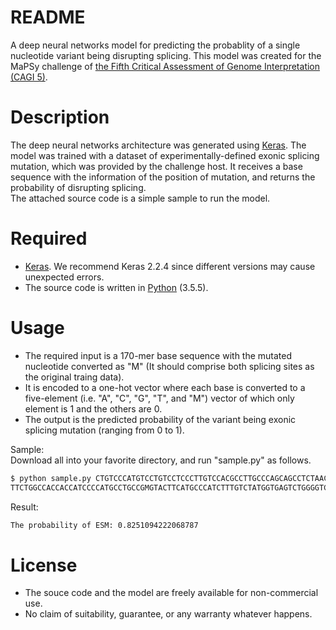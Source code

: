 README
===
A deep neural networks model for predicting the probablity of a single nucleotide variant being disrupting splicing. This model was created for the MaPSy challenge of [the Fifth Critical Assessment of Genome Interpretation (CAGI 5)](https://genomeinterpretation.org/).


Description
===
The deep neural networks architecture was generated using [Keras](https://keras.io/). The model was trained with a dataset of experimentally-defined exonic splicing mutation, which was provided by the challenge host. It receives a base sequence with the information of the position of mutation, and returns the probability of disrupting splicing.   
The attached source code is a simple sample to run the model.

Required
===
* [Keras](https://keras.io/). We recommend Keras 2.2.4 since different versions may cause unexpected errors.
* The source code is written in [Python](https://www.python.org/) (3.5.5).

Usage
===
* The required input is a 170-mer base sequence with the mutated nucleotide converted as "M" (It should comprise both splicing sites as the original traing data).   
* It is encoded to a one-hot vector where each base is converted to a five-element (i.e. "A", "C", "G", "T", and "M") vector of which only element is 1 and the others are 0.  
* The output is the predicted probability of the variant being exonic splicing mutation (ranging from 0 to 1).

Sample:  
Download all into your favorite directory, and run "sample.py" as follows.
```bash
$ python sample.py CTGTCCCATGTCCTGTCCTCCCTTGTCCACGCCTTGCCCAGCAGCCTCTAACCTCTGCCCTGGGCTCCCCACTCCCACAGTTCTGGATGCTGA
TTCTGGCCACCACCATCCCCATGCCTGCCGMGTACTTCATGCCCATCTTTGTCTATGGTGAGTCTGGGGTCCTGAGG
```
Result:
```bash
The probability of ESM: 0.8251094222068787
```

License
===
* The souce code and the model are freely available for non-commercial use.  
* No claim of suitability, guarantee, or any warranty whatever happens.
